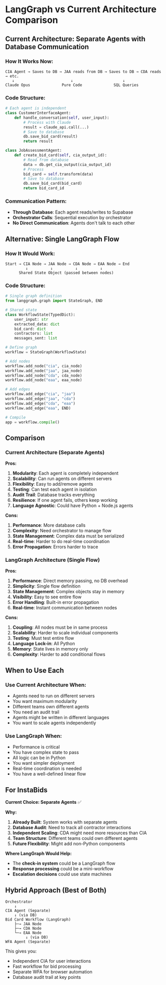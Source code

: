 # LangGraph vs Current Architecture Comparison

## Current Architecture: Separate Agents with Database Communication

### How It Works Now:
```
CIA Agent → Saves to DB → JAA reads from DB → Saves to DB → CDA reads → etc.
   ↓                         ↓                      ↓
Claude Opus              Pure Code              SQL Queries
```

### Code Structure:
```python
# Each agent is independent
class CustomerInterfaceAgent:
    def handle_conversation(self, user_input):
        # Process with Claude
        result = claude_api.call(...)
        # Save to database
        db.save_bid_card(result)
        return result

class JobAssessmentAgent:
    def create_bid_card(self, cia_output_id):
        # Read from database
        data = db.get_cia_output(cia_output_id)
        # Process
        bid_card = self.transform(data)
        # Save to database
        db.save_bid_card(bid_card)
        return bid_card_id
```

### Communication Pattern:
- **Through Database**: Each agent reads/writes to Supabase
- **Orchestrator Calls**: Sequential execution by orchestrator
- **No Direct Communication**: Agents don't talk to each other

## Alternative: Single LangGraph Flow

### How It Would Work:
```
Start → CIA Node → JAA Node → CDA Node → EAA Node → End
         ↓          ↓          ↓          ↓
      Shared State Object (passed between nodes)
```

### Code Structure:
```python
# Single graph definition
from langgraph.graph import StateGraph, END

# Shared state
class WorkflowState(TypedDict):
    user_input: str
    extracted_data: dict
    bid_card: dict
    contractors: list
    messages_sent: list

# Define graph
workflow = StateGraph(WorkflowState)

# Add nodes
workflow.add_node("cia", cia_node)
workflow.add_node("jaa", jaa_node)
workflow.add_node("cda", cda_node)
workflow.add_node("eaa", eaa_node)

# Add edges
workflow.add_edge("cia", "jaa")
workflow.add_edge("jaa", "cda")
workflow.add_edge("cda", "eaa")
workflow.add_edge("eaa", END)

# Compile
app = workflow.compile()
```

## Comparison

### Current Architecture (Separate Agents)

**Pros:**
1. **Modularity**: Each agent is completely independent
2. **Scalability**: Can run agents on different servers
3. **Flexibility**: Easy to add/remove agents
4. **Testing**: Can test each agent in isolation
5. **Audit Trail**: Database tracks everything
6. **Resilience**: If one agent fails, others keep working
7. **Language Agnostic**: Could have Python + Node.js agents

**Cons:**
1. **Performance**: More database calls
2. **Complexity**: Need orchestrator to manage flow
3. **State Management**: Complex data must be serialized
4. **Real-time**: Harder to do real-time coordination
5. **Error Propagation**: Errors harder to trace

### LangGraph Architecture (Single Flow)

**Pros:**
1. **Performance**: Direct memory passing, no DB overhead
2. **Simplicity**: Single flow definition
3. **State Management**: Complex objects stay in memory
4. **Visibility**: Easy to see entire flow
5. **Error Handling**: Built-in error propagation
6. **Real-time**: Instant communication between nodes

**Cons:**
1. **Coupling**: All nodes must be in same process
2. **Scalability**: Harder to scale individual components
3. **Testing**: Must test entire flow
4. **Language Lock-in**: All Python
5. **Memory**: State lives in memory only
6. **Complexity**: Harder to add conditional flows

## When to Use Each

### Use Current Architecture When:
- Agents need to run on different servers
- You want maximum modularity
- Different teams own different agents
- You need an audit trail
- Agents might be written in different languages
- You want to scale agents independently

### Use LangGraph When:
- Performance is critical
- You have complex state to pass
- All logic can be in Python
- You want simpler deployment
- Real-time coordination is needed
- You have a well-defined linear flow

## For InstaBids

**Current Choice: Separate Agents** ✅

**Why:**
1. **Already Built**: System works with separate agents
2. **Database Audit**: Need to track all contractor interactions
3. **Independent Scaling**: CDA might need more resources than CIA
4. **Team Structure**: Different teams could own different agents
5. **Future Flexibility**: Might add non-Python components

**Where LangGraph Would Help:**
- The **check-in system** could be a LangGraph flow
- **Response processing** could be a mini-workflow
- **Escalation decisions** could use state machines

## Hybrid Approach (Best of Both)

```
Orchestrator
    ↓
CIA Agent (Separate)
    ↓ (via DB)
Bid Card Workflow (LangGraph)
    ├─→ JAA Node
    ├─→ CDA Node
    └─→ EAA Node
         ↓ (via DB)
WFA Agent (Separate)
```

This gives you:
- Independent CIA for user interactions
- Fast workflow for bid processing
- Separate WFA for browser automation
- Database audit trail at key points